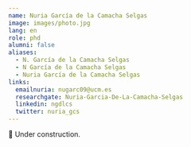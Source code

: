 ```yaml
---
name: Nuria García de la Camacha Selgas
image: images/photo.jpg
lang: en
role: phd
alumni: false
aliases:
  - N. García de la Camacha Selgas
  - N García de la Camacha Selgas
  - Nuria García de la Camacha Selgas
links:
  emailnuria: nugarc09@ucm.es
  researchgate: Nuria-Garcia-De-La-Camacha-Selgas
  linkedin: ngdlcs
  twitter: nuria_gcs
---
```


🚧 Under construction.